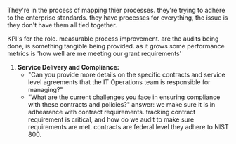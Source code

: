
They're in the process of mapping thier processes. they're trying to adhere to the enterprise standards. they have processes for everything, the issue is they don't have them all tied together. 


KPI's for the role. measurable process improvement.  are the audits being done, is something tangible being provided. as it grows some performance metrics is 'how well are me meeting our grant requirements'



1. **Service Delivery and Compliance:**
    - "Can you provide more details on the specific contracts and service level agreements that the IT Operations team is responsible for managing?"
    - "What are the current challenges you face in ensuring compliance with these contracts and policies?"
		answer: we make sure it is in adhearance with contract requirements. tracking contract requirement is critical, and how do we audit to make sure requirements are met. contracts are federal level 
		they adhere to NIST 800.
